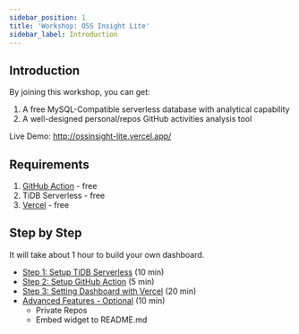 ```yaml
---
sidebar_position: 1
title: 'Workshop: OSS Insight Lite'
sidebar_label: Introduction
---
```


## Introduction

By joining this workshop, you can get:

1. A free MySQL-Compatible serverless database with analytical capability
2. A well-designed personal/repos GitHub activities analysis tool

Live Demo: http://ossinsight-lite.vercel.app/


## Requirements

1. [GitHub Action](https://github.com/features/actions) - free
2. TiDB Serverless - free
3. [Vercel](https://vercel.com/) - free


## Step by Step

It will take about 1 hour to build your own dashboard.

- [Step 1: Setup TiDB Serverless](/docs/workshop/ossinsight-lite/setup-tidb-serverless) (10 min)
- [Step 2: Setup GitHub Action](/docs/workshop/ossinsight-lite/setup-github-action) (5 min)
- [Step 3: Setting Dashboard with Vercel](/docs/workshop/ossinsight-lite/setup-vercel) (20 min)
- [Advanced Features - Optional](/docs/workshop/ossinsight-lite/advanced-features) (10 min)
  - Private Repos
  - Embed widget to README.md

